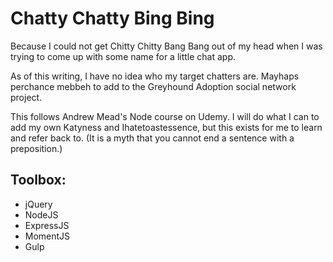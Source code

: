 # Chatty Chatty Bing Bing

Because I could not get Chitty Chitty Bang Bang out of my head when I was trying to come up with some name for a little chat app.

As of this writing, I have no idea who my target chatters are. Mayhaps perchance mebbeh to add to the Greyhound Adoption social network project.

This follows Andrew Mead's Node course on Udemy. I will do what I can to add my own Katyness and Ihatetoastessence, but this exists for me to learn and refer back to. (It is a myth that you cannot end a sentence with a preposition.)

## Toolbox:

- jQuery
- NodeJS
- ExpressJS
- MomentJS
- Gulp
